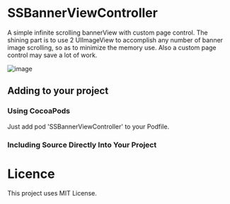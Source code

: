 # SSBannerViewController
A simple infinite scrolling bannerView with custom page control.
The shining part is to use 2 UIImageView to accomplish any number of banner image scrolling, so as to minimize the memory use.
Also a custom page control may save a lot of work.

![image](https://github.com/suruihai/SSBannerViewController/blob/master/SSBannerViewControllerDemo.gif)

## Adding to your project
### Using CocoaPods
Just add pod 'SSBannerViewController' to your Podfile.

### Including Source Directly Into Your Project

# Licence
This project uses MIT License.
